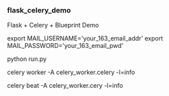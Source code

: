 ### flask_celery_demo

Flask + Celery + Blueprint Demo



export MAIL_USERNAME='your_163_email_addr'
export MAIL_PASSWORD='your_163_email_pwd'


python run.py


celery worker -A celery_worker.celery -l=info


celery beat -A celery_worker.cery -l=info

